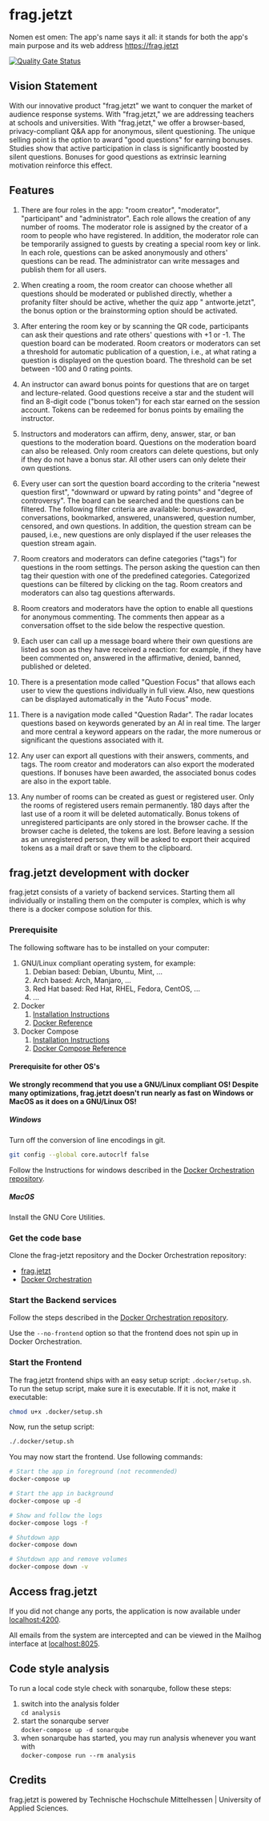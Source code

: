 # frag.jetzt

Nomen est omen: The app's name says it all: it stands for both the app's main purpose and its web address <https://frag.jetzt>

[![Quality Gate Status](https://scm.thm.de/sonar/api/project_badges/measure?project=de.thm.arsnova%3Afrag-jetzt-frontend&metric=alert_status)](https://scm.thm.de/sonar/dashboard?id=de.thm.arsnova%3Afrag-jetzt-frontend)

## Vision Statement

With our innovative product "frag.jetzt" we want to conquer the market of audience response systems. With "frag.jetzt," we are addressing teachers at schools and universities. With "frag.jetzt," we offer a browser-based, privacy-compliant Q&A app for anonymous, silent questioning. The unique selling point is the option to award "good questions" for earning bonuses. Studies show that active participation in class is significantly boosted by silent questions. Bonuses for good questions as extrinsic learning motivation reinforce this effect.

## Features

1. There are four roles in the app: "room creator", "moderator", "participant" and "administrator". Each role allows the creation of any number of rooms. The moderator role is assigned by the creator of a room to people who have registered. In addition, the moderator role can be temporarily assigned to guests by creating a special room key or link. In each role, questions can be asked anonymously and others' questions can be read. The administrator can write messages and publish them for all users.

1. When creating a room, the room creator can choose whether all questions should be moderated or published directly, whether a profanity filter should be active, whether the quiz app " antworte.jetzt", the bonus option or the brainstorming option should be activated.

1. After entering the room key or by scanning the QR code, participants can ask their questions and rate others' questions with +1 or -1. The question board can be moderated. Room creators or moderators can set a threshold for automatic publication of a question, i.e., at what rating a question is displayed on the question board. The threshold can be set between -100 and 0 rating points.

1. An instructor can award bonus points for questions that are on target and lecture-related. Good questions receive a star and the student will find an 8-digit code ("bonus token") for each star earned on the session account. Tokens can be redeemed for bonus points by emailing the instructor.

1. Instructors and moderators can affirm, deny, answer, star, or ban questions to the moderation board. Questions on the moderation board can also be released. Only room creators can delete questions, but only if they do not have a bonus star. All other users can only delete their own questions.

1. Every user can sort the question board according to the criteria "newest question first", "downward or upward by rating points" and "degree of controversy". The board can be searched and the questions can be filtered. The following filter criteria are available: bonus-awarded, conversations, bookmarked, answered, unanswered, question number, censored, and own questions. In addition, the question stream can be paused, i.e., new questions are only displayed if the user releases the question stream again.

1. Room creators and moderators can define categories ("tags") for questions in the room settings. The person asking the question can then tag their question with one of the predefined categories. Categorized questions can be filtered by clicking on the tag. Room creators and moderators can also tag questions afterwards.

1. Room creators and moderators have the option to enable all questions for anonymous commenting. The comments then appear as a conversation offset to the side below the respective question.

1. Each user can call up a message board where their own questions are listed as soon as they have received a reaction: for example, if they have been commented on, answered in the affirmative, denied, banned, published or deleted.

1. There is a presentation mode called "Question Focus" that allows each user to view the questions individually in full view. Also, new questions can be displayed automatically in the "Auto Focus" mode.

1. There is a navigation mode called "Question Radar". The radar locates questions based on keywords generated by an AI in real time. The larger and more central a keyword appears on the radar, the more numerous or significant the questions associated with it.

1. Any user can export all questions with their answers, comments, and tags. The room creator and moderators can also export the moderated questions. If bonuses have been awarded, the associated bonus codes are also in the export table.

1. Any number of rooms can be created as guest or registered user. Only the rooms of registered users remain permanently. 180 days after the last use of a room it will be deleted automatically. Bonus tokens of unregistered participants are only stored in the browser cache. If the browser cache is deleted, the tokens are lost. Before leaving a session as an unregistered person, they will be asked to export their acquired tokens as a mail draft or save them to the clipboard.

## frag.jetzt development with docker

frag.jetzt consists of a variety of backend services. Starting them all individually or installing them on the computer is complex, which is why there is a docker compose solution for this.

### Prerequisite

The following software has to be installed on your computer:

1. GNU/Linux compliant operating system, for example:
    1. Debian based: Debian, Ubuntu, Mint, ...
    2. Arch based: Arch, Manjaro, ...
    3. Red Hat based: Red Hat, RHEL, Fedora, CentOS, ...
    4. ...
2. Docker
    1. [Installation Instructions](https://docs.docker.com/engine/install/)
    2. [Docker Reference](https://docs.docker.com/reference/)
3. Docker Compose
    1. [Installation Instructions](https://docs.docker.com/compose/install/)
    2. [Docker Compose Reference](https://docs.docker.com/compose/reference/)

#### Prerequisite for other OS's

**We strongly recommend that you use a GNU/Linux compliant OS! Despite many optimizations, frag.jetzt doesn't run nearly as fast on Windows or MacOS as it does on a GNU/Linux OS!**

##### Windows

Turn off the conversion of line encodings in git.

```bash
git config --global core.autocrlf false
```

Follow the Instructions for windows described in the [Docker Orchestration repository](https://git.thm.de/arsnova/frag.jetzt-docker-orchestration).

##### MacOS

Install the GNU Core Utilities.

### Get the code base

Clone the frag-jetzt repository and the Docker Orchestration repository:

- [frag.jetzt](https://git.thm.de/arsnova/frag.jetzt)
- [Docker Orchestration](https://git.thm.de/arsnova/frag.jetzt-docker-orchestration)

### Start the Backend services

Follow the steps described in the [Docker Orchestration repository](https://git.thm.de/arsnova/frag.jetzt-docker-orchestration).

Use the `--no-frontend` option so that the frontend does not spin up in Docker Orchestration.

### Start the Frontend

The frag.jetzt frontend ships with an easy setup script: `.docker/setup.sh`. To run the setup script, make sure it is executable. If it is not, make it executable:

```bash
chmod u+x .docker/setup.sh
```

Now, run the setup script:

```bash
./.docker/setup.sh
```

You may now start the frontend. Use following commands:

```bash
# Start the app in foreground (not recommended)
docker-compose up

# Start the app in background
docker-compose up -d

# Show and follow the logs
docker-compose logs -f

# Shutdown app
docker-compose down

# Shutdown app and remove volumes
docker-compose down -v
```

## Access frag.jetzt

If you did not change any ports, the application is now available under [localhost:4200](http://localhost:4200).

All emails from the system are intercepted and can be viewed in the Mailhog interface at [localhost:8025](http://localhost:8025/).

## Code style analysis

To run a local code style check with sonarqube, follow these steps:

1. switch into the analysis folder  
  `cd analysis`
2. start the sonarqube server  
  `docker-compose up -d sonarqube`
3. when sonarqube has started, you may run analysis whenever you want with  
  `docker-compose run --rm analysis`

## Credits

frag.jetzt is powered by Technische Hochschule Mittelhessen | University of Applied Sciences.
